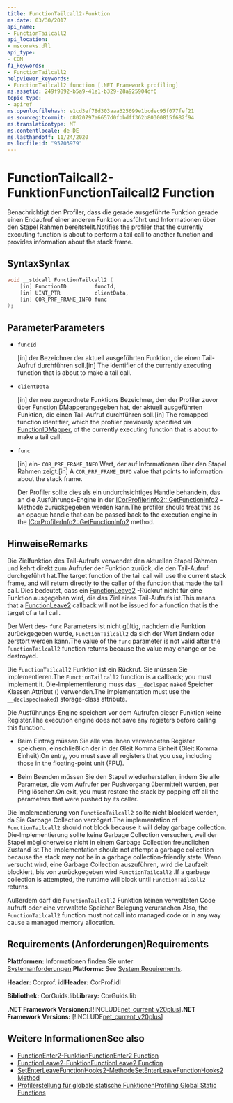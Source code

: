 ```yaml
---
title: FunctionTailcall2-Funktion
ms.date: 03/30/2017
api_name:
- FunctionTailcall2
api_location:
- mscorwks.dll
api_type:
- COM
f1_keywords:
- FunctionTailcall2
helpviewer_keywords:
- FunctionTailcall2 function [.NET Framework profiling]
ms.assetid: 249f9892-b5a9-41e1-b329-28a925904df6
topic_type:
- apiref
ms.openlocfilehash: e1cd3ef78d303aaa325699e1bcdec95f077fef21
ms.sourcegitcommit: d8020797a6657d0fbbdff362b80300815f682f94
ms.translationtype: MT
ms.contentlocale: de-DE
ms.lasthandoff: 11/24/2020
ms.locfileid: "95703979"
---
```

# <a name="functiontailcall2-function"></a><span data-ttu-id="a2e98-102">FunctionTailcall2-Funktion</span><span class="sxs-lookup"><span data-stu-id="a2e98-102">FunctionTailcall2 Function</span></span>

<span data-ttu-id="a2e98-103">Benachrichtigt den Profiler, dass die gerade ausgeführte Funktion gerade einen Endaufruf einer anderen Funktion ausführt und Informationen über den Stapel Rahmen bereitstellt.</span><span class="sxs-lookup"><span data-stu-id="a2e98-103">Notifies the profiler that the currently executing function is about to perform a tail call to another function and provides information about the stack frame.</span></span>  
  
## <a name="syntax"></a><span data-ttu-id="a2e98-104">Syntax</span><span class="sxs-lookup"><span data-stu-id="a2e98-104">Syntax</span></span>  
  
```cpp
void __stdcall FunctionTailcall2 (  
    [in] FunctionID         funcId,
    [in] UINT_PTR           clientData,
    [in] COR_PRF_FRAME_INFO func  
);  
```  
  
## <a name="parameters"></a><span data-ttu-id="a2e98-105">Parameter</span><span class="sxs-lookup"><span data-stu-id="a2e98-105">Parameters</span></span>

- `funcId`

  <span data-ttu-id="a2e98-106">\[in] der Bezeichner der aktuell ausgeführten Funktion, die einen Tail-Aufruf durchführen soll.</span><span class="sxs-lookup"><span data-stu-id="a2e98-106">\[in] The identifier of the currently executing function that is about to make a tail call.</span></span>

- `clientData`

  <span data-ttu-id="a2e98-107">\[in] der neu zugeordnete Funktions Bezeichner, den der Profiler zuvor über [FunctionIDMapper](functionidmapper-function.md)angegeben hat, der aktuell ausgeführten Funktion, die einen Tail-Aufruf durchführen soll.</span><span class="sxs-lookup"><span data-stu-id="a2e98-107">\[in] The remapped function identifier, which the profiler previously specified via [FunctionIDMapper](functionidmapper-function.md), of the currently executing function that is about to make a tail call.</span></span>
  
- `func`

  <span data-ttu-id="a2e98-108">\[in] ein- `COR_PRF_FRAME_INFO` Wert, der auf Informationen über den Stapel Rahmen zeigt.</span><span class="sxs-lookup"><span data-stu-id="a2e98-108">\[in] A `COR_PRF_FRAME_INFO` value that points to information about the stack frame.</span></span>

  <span data-ttu-id="a2e98-109">Der Profiler sollte dies als ein undurchsichtiges Handle behandeln, das an die Ausführungs-Engine in der [ICorProfilerInfo2:: GetFunctionInfo2](icorprofilerinfo2-getfunctioninfo2-method.md) -Methode zurückgegeben werden kann.</span><span class="sxs-lookup"><span data-stu-id="a2e98-109">The profiler should treat this as an opaque handle that can be passed back to the execution engine in the [ICorProfilerInfo2::GetFunctionInfo2](icorprofilerinfo2-getfunctioninfo2-method.md) method.</span></span>

## <a name="remarks"></a><span data-ttu-id="a2e98-110">Hinweise</span><span class="sxs-lookup"><span data-stu-id="a2e98-110">Remarks</span></span>  

 <span data-ttu-id="a2e98-111">Die Zielfunktion des Tail-Aufrufs verwendet den aktuellen Stapel Rahmen und kehrt direkt zum Aufrufer der Funktion zurück, die den Tail-Aufruf durchgeführt hat.</span><span class="sxs-lookup"><span data-stu-id="a2e98-111">The target function of the tail call will use the current stack frame, and will return directly to the caller of the function that made the tail call.</span></span> <span data-ttu-id="a2e98-112">Dies bedeutet, dass ein [FunctionLeave2](functionleave2-function.md) -Rückruf nicht für eine Funktion ausgegeben wird, die das Ziel eines Tail-Aufrufs ist.</span><span class="sxs-lookup"><span data-stu-id="a2e98-112">This means that a [FunctionLeave2](functionleave2-function.md) callback will not be issued for a function that is the target of a tail call.</span></span>  
  
 <span data-ttu-id="a2e98-113">Der Wert des- `func` Parameters ist nicht gültig, nachdem die Funktion zurückgegeben wurde, `FunctionTailcall2` da sich der Wert ändern oder zerstört werden kann.</span><span class="sxs-lookup"><span data-stu-id="a2e98-113">The value of the `func` parameter is not valid after the `FunctionTailcall2` function returns because the value may change or be destroyed.</span></span>  
  
 <span data-ttu-id="a2e98-114">Die `FunctionTailcall2` Funktion ist ein Rückruf. Sie müssen Sie implementieren.</span><span class="sxs-lookup"><span data-stu-id="a2e98-114">The `FunctionTailcall2` function is a callback; you must implement it.</span></span> <span data-ttu-id="a2e98-115">Die-Implementierung muss das `__declspec` `naked` Speicher Klassen Attribut () verwenden.</span><span class="sxs-lookup"><span data-stu-id="a2e98-115">The implementation must use the `__declspec`(`naked`) storage-class attribute.</span></span>  
  
 <span data-ttu-id="a2e98-116">Die Ausführungs-Engine speichert vor dem Aufrufen dieser Funktion keine Register.</span><span class="sxs-lookup"><span data-stu-id="a2e98-116">The execution engine does not save any registers before calling this function.</span></span>  
  
- <span data-ttu-id="a2e98-117">Beim Eintrag müssen Sie alle von Ihnen verwendeten Register speichern, einschließlich der in der Gleit Komma Einheit (Gleit Komma Einheit).</span><span class="sxs-lookup"><span data-stu-id="a2e98-117">On entry, you must save all registers that you use, including those in the floating-point unit (FPU).</span></span>  
  
- <span data-ttu-id="a2e98-118">Beim Beenden müssen Sie den Stapel wiederherstellen, indem Sie alle Parameter, die vom Aufrufer per Pushvorgang übermittelt wurden, per Ping löschen.</span><span class="sxs-lookup"><span data-stu-id="a2e98-118">On exit, you must restore the stack by popping off all the parameters that were pushed by its caller.</span></span>  
  
 <span data-ttu-id="a2e98-119">Die Implementierung von `FunctionTailcall2` sollte nicht blockiert werden, da Sie Garbage Collection verzögert.</span><span class="sxs-lookup"><span data-stu-id="a2e98-119">The implementation of `FunctionTailcall2` should not block because it will delay garbage collection.</span></span> <span data-ttu-id="a2e98-120">Die-Implementierung sollte keine Garbage Collection versuchen, weil der Stapel möglicherweise nicht in einem Garbage Collection freundlichen Zustand ist.</span><span class="sxs-lookup"><span data-stu-id="a2e98-120">The implementation should not attempt a garbage collection because the stack may not be in a garbage collection-friendly state.</span></span> <span data-ttu-id="a2e98-121">Wenn versucht wird, eine Garbage Collection auszuführen, wird die Laufzeit blockiert, bis von zurückgegeben wird `FunctionTailcall2` .</span><span class="sxs-lookup"><span data-stu-id="a2e98-121">If a garbage collection is attempted, the runtime will block until `FunctionTailcall2` returns.</span></span>  
  
 <span data-ttu-id="a2e98-122">Außerdem darf die `FunctionTailcall2` Funktion keinen verwalteten Code aufruft oder eine verwaltete Speicher Belegung verursachen.</span><span class="sxs-lookup"><span data-stu-id="a2e98-122">Also, the `FunctionTailcall2` function must not call into managed code or in any way cause a managed memory allocation.</span></span>  
  
## <a name="requirements"></a><span data-ttu-id="a2e98-123">Requirements (Anforderungen)</span><span class="sxs-lookup"><span data-stu-id="a2e98-123">Requirements</span></span>  

 <span data-ttu-id="a2e98-124">**Plattformen:** Informationen finden Sie unter [Systemanforderungen](../../get-started/system-requirements.md).</span><span class="sxs-lookup"><span data-stu-id="a2e98-124">**Platforms:** See [System Requirements](../../get-started/system-requirements.md).</span></span>  
  
 <span data-ttu-id="a2e98-125">**Header:** Corprof. idl</span><span class="sxs-lookup"><span data-stu-id="a2e98-125">**Header:** CorProf.idl</span></span>  
  
 <span data-ttu-id="a2e98-126">**Bibliothek:** CorGuids.lib</span><span class="sxs-lookup"><span data-stu-id="a2e98-126">**Library:** CorGuids.lib</span></span>  
  
 <span data-ttu-id="a2e98-127">**.NET Framework Versionen:**[!INCLUDE[net_current_v20plus](../../../../includes/net-current-v20plus-md.md)]</span><span class="sxs-lookup"><span data-stu-id="a2e98-127">**.NET Framework Versions:** [!INCLUDE[net_current_v20plus](../../../../includes/net-current-v20plus-md.md)]</span></span>  
  
## <a name="see-also"></a><span data-ttu-id="a2e98-128">Weitere Informationen</span><span class="sxs-lookup"><span data-stu-id="a2e98-128">See also</span></span>

- [<span data-ttu-id="a2e98-129">FunctionEnter2-Funktion</span><span class="sxs-lookup"><span data-stu-id="a2e98-129">FunctionEnter2 Function</span></span>](functionenter2-function.md)
- [<span data-ttu-id="a2e98-130">FunctionLeave2-Funktion</span><span class="sxs-lookup"><span data-stu-id="a2e98-130">FunctionLeave2 Function</span></span>](functionleave2-function.md)
- [<span data-ttu-id="a2e98-131">SetEnterLeaveFunctionHooks2-Methode</span><span class="sxs-lookup"><span data-stu-id="a2e98-131">SetEnterLeaveFunctionHooks2 Method</span></span>](icorprofilerinfo2-setenterleavefunctionhooks2-method.md)
- [<span data-ttu-id="a2e98-132">Profilerstellung für globale statische Funktionen</span><span class="sxs-lookup"><span data-stu-id="a2e98-132">Profiling Global Static Functions</span></span>](profiling-global-static-functions.md)
